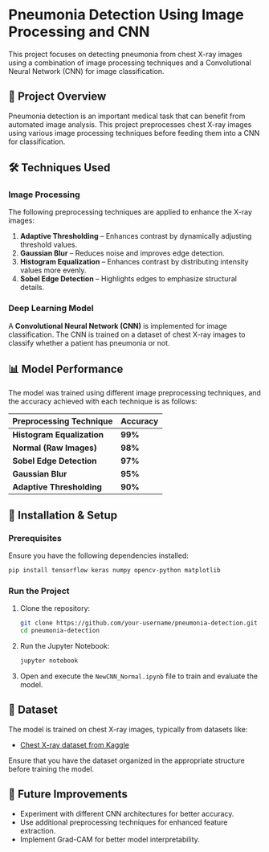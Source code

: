 # Pneumonia Detection Using Image Processing and CNN

This project focuses on detecting pneumonia from chest X-ray images using a combination of image processing techniques and a Convolutional Neural Network (CNN) for image classification.

## 📌 Project Overview

Pneumonia detection is an important medical task that can benefit from automated image analysis. This project preprocesses chest X-ray images using various image processing techniques before feeding them into a CNN for classification.

## 🛠️ Techniques Used

### **Image Processing**
The following preprocessing techniques are applied to enhance the X-ray images:
1. **Adaptive Thresholding** – Enhances contrast by dynamically adjusting threshold values.
2. **Gaussian Blur** – Reduces noise and improves edge detection.
3. **Histogram Equalization** – Enhances contrast by distributing intensity values more evenly.
4. **Sobel Edge Detection** – Highlights edges to emphasize structural details.

### **Deep Learning Model**
A **Convolutional Neural Network (CNN)** is implemented for image classification. The CNN is trained on a dataset of chest X-ray images to classify whether a patient has pneumonia or not.

## 📊 Model Performance

The model was trained using different image preprocessing techniques, and the accuracy achieved with each technique is as follows:

| Preprocessing Technique  | Accuracy |
|--------------------------|----------|
| **Histogram Equalization** | **99%** |
| **Normal (Raw Images)**  | **98%** |
| **Sobel Edge Detection**  | **97%** |
| **Gaussian Blur**         | **95%** |
| **Adaptive Thresholding** | **90%** |

## 🚀 Installation & Setup

### **Prerequisites**
Ensure you have the following dependencies installed:

```bash
pip install tensorflow keras numpy opencv-python matplotlib
```

### **Run the Project**
1. Clone the repository:
   ```bash
   git clone https://github.com/your-username/pneumonia-detection.git
   cd pneumonia-detection
   ```
2. Run the Jupyter Notebook:
   ```bash
   jupyter notebook
   ```
3. Open and execute the `NewCNN_Normal.ipynb` file to train and evaluate the model.

## 📂 Dataset
The model is trained on chest X-ray images, typically from datasets like:
- [Chest X-ray dataset from Kaggle](https://www.kaggle.com/paultimothymooney/chest-xray-pneumonia)

Ensure that you have the dataset organized in the appropriate structure before training the model.

## 🤖 Future Improvements
- Experiment with different CNN architectures for better accuracy.
- Use additional preprocessing techniques for enhanced feature extraction.
- Implement Grad-CAM for better model interpretability.


